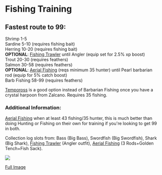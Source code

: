 # Fishing Training

## Fastest route to 99:

Shrimp 1-5\
Sardine 5-10 (requires fishing bait)\
Herring 10-20 (requires fishing bait)\
**OPTIONAL**: [Fishing Trawler](fishing-trawler.md) until Angler (equip set for 2.5% xp boost)\
Trout 20-30 (requires feathers)\
Salmon 30-58 (requires feathers)\
**OPTIONAL**: [Aerial Fishing](aerial-fishing.md) (reqs minimum 35 hunter) until Pearl barbarian rod (equip for 5% catch boost)\
Barb Fishing 58-99 (requires feathers)

[Tempoross](tempoross.md) is a good option instead of Barbarian Fishing once you have a crystal harpoon from Zalcano. Requires 35 fishing.

### Additional Information:

[Aerial Fishing](aerial-fishing.md) when at least 43 fishing/35 hunter, this is much better than doing Hunting or Fishing on their own for training if you're looking to get 99 in both.

Collection log slots from: Bass (Big Bass), Swordfish (Big Swordfish), Shark (Big Shark), [Fishing Trawler](fishing-trawler.md) (Angler outfit), [Aerial Fishing](aerial-fishing.md) (3 Rods+Golden Tench+Fish Sack).

&#x20;

![](../../.gitbook/assets/fishingxp.png)

[Full Image](https://i.imgur.com/0PUaA3J.png)

